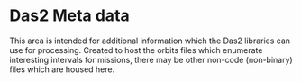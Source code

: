 # Das2 Meta data

This area is intended for additional information which the Das2 libraries can use 
for processing.  Created to host the orbits files which enumerate interesting 
intervals for missions, there may be other non-code (non-binary) files which 
are housed here.

